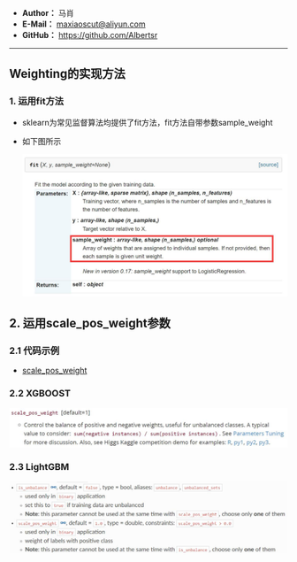 - **Author：** 马肖
- **E-Mail：** maxiaoscut@aliyun.com
- **GitHub：**  https://github.com/Albertsr

---

## Weighting的实现方法
### 1. 运用fit方法
- sklearn为常见监督算法均提供了fit方法，fit方法自带参数sample_weight
- 如下图所示

  ![Weighting_fit](https://github.com/Albertsr/Class-Imbalance/blob/master/3.%20Weighting/Pics/Weighting_fit.jpg)

## 2. 运用scale_pos_weight参数
### 2.1 代码示例
- [scale_pos_weight](https://github.com/Albertsr/Class-Imbalance/blob/master/3.%20Weighting/scale_pos_weight.py)

### 2.2 XGBOOST

![xgb-scale](https://github.com/Albertsr/Class-Imbalance/blob/master/3.%20Weighting/Pics/xgb-scale.jpg)

### 2.3 LightGBM

![lgb scale_pos](https://github.com/Albertsr/Class-Imbalance/blob/master/3.%20Weighting/Pics/lgb%20scale_pos.jpg)

